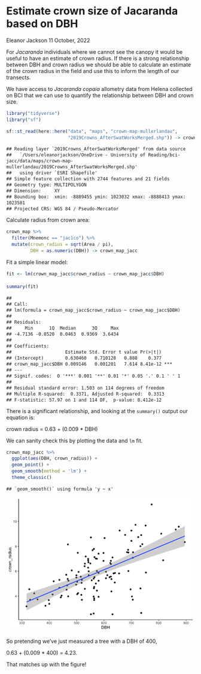 Estimate crown size of Jacaranda based on DBH
================
Eleanor Jackson
11 October, 2022

For *Jacaranda* individuals where we cannot see the canopy it would be
useful to have an estimate of crown radius. If there is a strong
relationship between DBH and crown radius we should be able to calculate
an estimate of the crown radius in the field and use this to inform the
length of our transects.

We have access to *Jacaranda copaia* allometry data from Helena
collected on BCI that we can use to quantify the relationship between
DBH and crown size.

``` r
library("tidyverse")
library("sf")
```

``` r
sf::st_read(here::here("data", "maps", "crown-map-mullerlandau",
                       "2019Crowns_AfterSwatWorksMerged.shp")) -> crown_map
```

    ## Reading layer `2019Crowns_AfterSwatWorksMerged' from data source 
    ##   `/Users/eleanorjackson/OneDrive - University of Reading/bci-jacc/data/maps/crown-map-mullerlandau/2019Crowns_AfterSwatWorksMerged.shp' 
    ##   using driver `ESRI Shapefile'
    ## Simple feature collection with 2744 features and 21 fields
    ## Geometry type: MULTIPOLYGON
    ## Dimension:     XY
    ## Bounding box:  xmin: -8889455 ymin: 1023032 xmax: -8888413 ymax: 1023581
    ## Projected CRS: WGS 84 / Pseudo-Mercator

Calculate radius from crown area:

``` r
crown_map %>%
  filter(Mnemonc == "jac1co") %>%
  mutate(crown_radius = sqrt(Area / pi),
         DBH = as.numeric(DBH)) -> crown_map_jacc
```

Fit a simple linear model:

``` r
fit <- lm(crown_map_jacc$crown_radius ~ crown_map_jacc$DBH)

summary(fit)
```

    ## 
    ## Call:
    ## lm(formula = crown_map_jacc$crown_radius ~ crown_map_jacc$DBH)
    ## 
    ## Residuals:
    ##     Min      1Q  Median      3Q     Max 
    ## -4.7136 -0.8520  0.0463  0.9369  3.6434 
    ## 
    ## Coefficients:
    ##                    Estimate Std. Error t value Pr(>|t|)    
    ## (Intercept)        0.630460   0.710128   0.888    0.377    
    ## crown_map_jacc$DBH 0.009146   0.001201   7.614 8.41e-12 ***
    ## ---
    ## Signif. codes:  0 '***' 0.001 '**' 0.01 '*' 0.05 '.' 0.1 ' ' 1
    ## 
    ## Residual standard error: 1.503 on 114 degrees of freedom
    ## Multiple R-squared:  0.3371, Adjusted R-squared:  0.3313 
    ## F-statistic: 57.97 on 1 and 114 DF,  p-value: 8.412e-12

There is a significant relationship, and looking at the `summary()`
output our equation is:

crown radius = 0.63 + (0.009 \* DBH)

We can sanity check this by plotting the data and `lm` fit.

``` r
crown_map_jacc %>%
  ggplot(aes(DBH, crown_radius)) +
  geom_point() +
  geom_smooth(method = 'lm') +
  theme_classic()
```

    ## `geom_smooth()` using formula 'y ~ x'

![](figures/2022-10-11_estimate-crown/unnamed-chunk-4-1.png)<!-- -->

So pretending we’ve just measured a tree with a DBH of 400,

0.63 + (0.009 \* 400) = 4.23.

That matches up with the figure!
